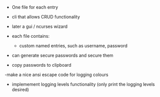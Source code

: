- One file for each entry
- cli that allows CRUD functionality
- later a gui / ncurses wizard

- each file contains:
    - custom named entries, such as username, password

- can generate secure passwords and secure them
- copy passwords to clipboard

-make a nice ansi escape code for logging colours

- implemement logging levels functionality (only print the logging levels desired)

